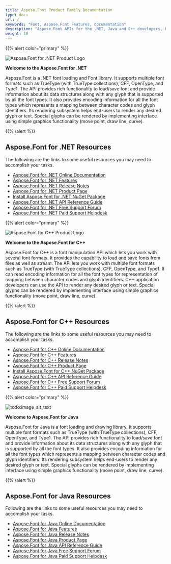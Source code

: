 ```yaml
---
title: Aspose.Font Product Family Documentation
type: docs
url: /
keywords: "Font, Aspose.Font Features, documentation"
description: "Aspose.Font APIs for the .NET, Java and C++ developers, building cool fonts processing applicaitons."
weight: 10
---
```


{{% alert color="primary" %}}

![Aspose.Font for .NET Product Logo](home_1.png)

**Welcome to the Aspose.Font for .NET**

Aspose.Font is a .NET font loading and Font library. It supports multiple font formats such as TrueType (with TrueType collections), CFF, OpenType, and Type1. The API provides rich functionality to load/save font and provide information about its data structures along with any glyph that is supported by all the font types. It also provides encoding information for all the font types which represents a mapping between character codes and glyph identifiers. Its rendering subsystem helps end-users to render any desired glyph or text. Special glyphs can be rendered by implementing interface using simple graphics functionality (move point, draw line, curve).

{{% /alert %}}

## **Aspose.Font for .NET Resources**

The following are the links to some useful resources you may need to accomplish your tasks.

- [Aspose.Font for .NET Online Documentation](net)
- [Aspose.Font for .NET Features](net/feature-list)
- [Aspose.Font for .NET Release Notes](net/release-notes)
- [Aspose.Font for .NET Product Page](https://products.aspose.com/font/net)
- [Install Aspose.Font for .NET NuGet Package](https://www.nuget.org/packages/Aspose.Font/)
- [Aspose.Font for .NET API Reference Guide](https://apireference.aspose.com/font/net)
- [Aspose.Font for .NET Free Support Forum](https://forum.aspose.com/c/font)
- [Aspose.Font for .NET Paid Support Helpdesk](https://helpdesk.aspose.com/)

{{% alert color="primary" %}}

![Aspose.Font for C++ Product Logo](product-overview_1.png)

**Welcome to the Aspose.Font for C++**

Aspose.Font for C++ is a font manipulation API which lets you work with several font formats. It provides the capability to load and save fonts from files as well as stream. The API lets you work with multiple font formats such as TrueType (with TrueType collections), CFF, OpenType, and Type1. It can read encoding information for all the font types for representation of mapping between character codes and glyph identifiers. C++ application developers can use the API to render any desired glyph or text. Special glyphs can be rendered by implementing interface using simple graphics functionality (move point, draw line, curve).

{{% /alert %}}

## **Aspose.Font for C++ Resources**

The following are the links to some useful resources you may need to accomplish your tasks.

- [Aspose.Font for C++ Online Documentation](cpp)
- [Aspose.Font for C++ Features](cpp/feature-list)
- [Aspose.Font for C++ Release Notes](cpp/release-notes)
- [Aspose.Font for C++ Product Page](https://products.aspose.com/font/cpp)
- [Install Aspose.Font for C++ NuGet Package](https://www.nuget.org/packages/Aspose.Font/)
- [Aspose.Font for C++ API Reference Guide](https://apireference.aspose.com/font/cpp)
- [Aspose.Font for C++ Free Support Forum](https://forum.aspose.com/c/font)
- [Aspose.Font for C++ Paid Support Helpdesk](https://helpdesk.aspose.com/)

{{% alert color="primary" %}}

![todo:image_alt_text](home_java.png)

**Welcome to Aspose.Font for Java**

Aspose.Font for Java is a font loading and drawing library. It supports multiple font formats such as TrueType (with TrueType collections), CFF, OpenType, and Type1. The API provides rich functionality to load/save font and provide information about its data structures along with any glyph that is supported by all the font types. It also provides encoding information for all the font types which represents a mapping between character codes and glyph identifiers. Its rendering subsystem helps end-users to render any desired glyph or text. Special glyphs can be rendered by implementing interface using simple graphics functionality (move point, draw line, curve).

{{% /alert %}}
## **Aspose.Font for Java Resources**
Following are the links to some useful resources you may need to accomplish your tasks.

- [Aspose.Font for Java Online Documentation](/font/java/)
- [Aspose.Font for Java Features](/font/java/product-overview/#productoverview-richfeatures)
- [Aspose.Font for Java Release Notes](/font/java/release-notes/)
- [Aspose.Font for Java Product Page](https://products.aspose.com/font/java)
- [Aspose.Font for Java API Reference Guide](https://apireference.aspose.com/font/java)
- [Aspose.Font for Java Free Support Forum](https://forum.aspose.com/c/font)
- [Aspose.Font for Java Paid Support Helpdesk](https://helpdesk.aspose.com/)

